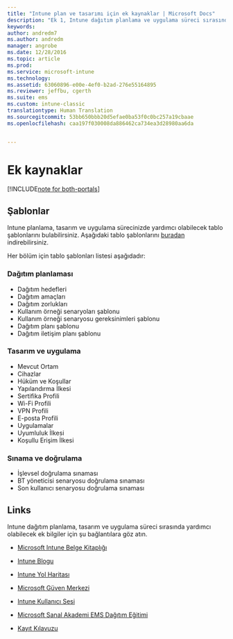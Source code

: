```yaml
---
title: "Intune plan ve tasarımı için ek kaynaklar | Microsoft Docs"
description: "Ek 1, Intune dağıtım planlama ve uygulama süreci sırasında yardımcı olabilecek ek Intune bilgileri için bağlantılar içerir."
keywords: 
author: andredm7
ms.author: andredm
manager: angrobe
ms.date: 12/28/2016
ms.topic: article
ms.prod: 
ms.service: microsoft-intune
ms.technology: 
ms.assetid: 63060896-e00e-4ef0-b2ad-276e55164895
ms.reviewer: jeffbu, cgerth
ms.suite: ems
ms.custom: intune-classic
translationtype: Human Translation
ms.sourcegitcommit: 53bb650bbb20d5efae0ba53f0c0bc257a19cbaae
ms.openlocfilehash: caa197f030008da886462ca734ea3d28980aa6da


---
```


# <a name="additional-resources"></a>Ek kaynaklar

[!INCLUDE[note for both-portals](../includes/note-for-both-portals.md)]

## <a name="templates"></a>Şablonlar

Intune planlama, tasarım ve uygulama sürecinizde yardımcı olabilecek tablo şablonlarını bulabilirsiniz. Aşağıdaki tablo şablonlarını [buradan](https://gallery.technet.microsoft.com/Intune-deployment-planning-fae156c2?redir=0) indirebilirsiniz.

Her bölüm için tablo şablonları listesi aşağıdadır:

### <a name="deployment-planning"></a>Dağıtım planlaması

- Dağıtım hedefleri
- Dağıtım amaçları
- Dağıtım zorlukları
- Kullanım örneği senaryoları şablonu
- Kullanım örneği senaryosu gereksinimleri şablonu
- Dağıtım planı şablonu
- Dağıtım iletişim planı şablonu

### <a name="design-and-implementation"></a>Tasarım ve uygulama

- Mevcut Ortam
- Cihazlar
- Hüküm ve Koşullar
- Yapılandırma İlkesi
- Sertifika Profili
- Wi-Fi Profili
- VPN Profili
- E-posta Profili
- Uygulamalar
- Uyumluluk İlkesi
- Koşullu Erişim İlkesi

### <a name="test-and-validation"></a>Sınama ve doğrulama

- İşlevsel doğrulama sınaması
- BT yöneticisi senaryosu doğrulama sınaması
- Son kullanıcı senaryosu doğrulama sınaması

## <a name="links"></a>Links

Intune dağıtım planlama, tasarım ve uygulama süreci sırasında yardımcı olabilecek ek bilgiler için şu bağlantılara göz atın.

-   [Microsoft Intune Belge Kitaplığı](https://docs.microsoft.com/intune/)

-   [Intune Blogu](https://blogs.technet.microsoft.com/enterprisemobility/)

-   [Intune Yol Haritası ](https://www.microsoft.com/server-cloud/roadmap/)

-   [Microsoft Güven Merkezi](http://www.microsoft.com/TrustCenter/default.aspx)

-   [Intune Kullanıcı Sesi](http://microsoftintune.uservoice.com/)

-   [Microsoft Sanal Akademi EMS Dağıtım Eğitimi](https://mva.microsoft.com/en-US/training-courses/deploying-microsoft-enterprise-mobility-suite-16408?l=wjq9vmwvD_5805996570)

-   [Kayıt Kılavuzu](https://gallery.technet.microsoft.com/Intune-End-User-Enrollment-3a0c9b0c?WT.mc_id=Blog_Intune_General_PCIT)



<!--HONumber=Dec16_HO5-->


